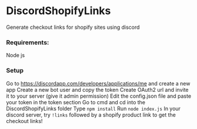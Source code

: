 # DiscordShopifyLinks
Generate checkout links for shopify sites using discord

### Requirements:
Node js

### Setup
Go to https://discordapp.com/developers/applications/me and create a new app
Create a new bot user and copy the token
Create OAuth2 url and invite it to your server (give it admin permission)
Edit the config.json file and paste your token in the token section
Go to cmd and cd into the DiscordShopifyLinks folder
Type `npm install`
Run `node index.js`
In your discord server, try `!links` followed by a shopify product link to get the checkout links!
